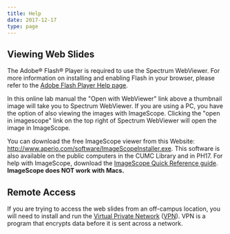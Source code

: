 ```yaml
---
title: Help
date: 2017-12-17
type: page
---
```

<div class="pagecontentbody">

<h2>Viewing Web Slides</h2>
<p>The Adobe&reg; Flash&reg; Player is required to use the Spectrum WebViewer. For more information on installing and enabling Flash in your browser, please refer to the <a href="https://helpx.adobe.com/flash-player.html">Adobe Flash Player Help page</a>.</p>

<p>In this online lab manual the "Open with WebViewer" link above a thumbnail image will take you to Spectrum WebViewer. If you are using a <span class="caps">PC, </span>you have the option of also viewing the images with ImageScope. Clicking the "open in imagescope" link on the top right of Spectrum WebViewer will open the image in ImageScope.</p>

<p>You can download the free ImageScope viewer from this Website: <a href="http://www.aperio.com/software/ImageScope.exe" target="_blank">http://www.aperio.com/software/ImageScopeInstaller.exe</a>. This software is also available on the public computers in the <span class="caps">CUMC</span> Library and in <span class="caps">PH17.</span> For help with ImageScope, download the <a href="http://www.columbia.edu/itc/hs/medical/sbpm_histology/docs/imagescope_guide.pdf" target="_blank">ImageScope Quick Reference guide</a>. <b>ImageScope does <span class="caps">NOT </span>work with Macs.</b></p>

<h2>Remote Access</h2>

<p>If you are trying to access the web slides from an off-campus location, you will need to install and run the <a href="https://cumcprod.service-now.com/kb?id=restricted_kb_article_view&sys_kb_id=edd5e6c61b4b2f009b698622dd4bcb40" target="_blank">Virtual Private Network</a> (<a href="https://cumcprod.service-now.com/kb?id=restricted_kb_article_view&sys_kb_id=edd5e6c61b4b2f009b698622dd4bcb40" target="_blank"><span class="caps">VPN</span></a>). <span class="caps">VPN </span>is a program that encrypts data before it is sent across a network.</p>
</div>
